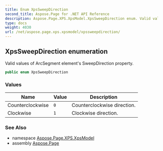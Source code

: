 ```yaml
---
title: Enum XpsSweepDirection
second_title: Aspose.Page for .NET API Reference
description: Aspose.Page.XPS.XpsModel.XpsSweepDirection enum. Valid values of ArcSegment elements SweepDirection property
type: docs
weight: 4030
url: /net/aspose.page.xps.xpsmodel/xpssweepdirection/
---
```

## XpsSweepDirection enumeration

Valid values of ArcSegment element's SweepDirection property.

```csharp
public enum XpsSweepDirection
```

### Values

| Name | Value | Description |
| --- | --- | --- |
| Counterclockwise | `0` | Counterclockwise direction. |
| Clockwise | `1` | Clockwise direction. |

### See Also

* namespace [Aspose.Page.XPS.XpsModel](../../aspose.page.xps.xpsmodel/)
* assembly [Aspose.Page](../../)


